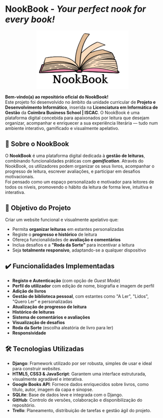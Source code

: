# NookBook - *Your perfect nook for every book!*

<p align="center">
  <img src="nookbook/static/imagens/logo.png" alt="Logótipo NookBook" width="300"/>
</p>

**Bem-vindo(a) ao repositório oficial do NookBook!**  
Este projeto foi desenvolvido no âmbito da unidade curricular de **Projeto e Desenvolvimento Informático**, inserida na **Licenciatura em Informática de Gestão** da **Coimbra Business School | ISCAC**.
O NookBook é uma plataforma digital concebida para apaixonados por leitura que desejam organizar, acompanhar e enriquecer a sua experiência literária — tudo num ambiente interativo, gamificado e visualmente apelativo.

## 📖 Sobre o NookBook

O **NookBook** é uma plataforma digital dedicada à **gestão de leituras**, combinando funcionalidades práticas com ***gamification***. Através do NookBook, os utilizadores podem organizar os seus livros, acompanhar o progresso de leitura, escrever avaliações, e participar em desafios motivacionais.  
Foi pensado como um espaço personalizado e motivador para leitores de todos os níveis, promovendo o hábito da leitura de forma leve, intuitiva e interativa.

## 🎯 Objetivo do Projeto

Criar um website funcional e visualmente apelativo que:

- Permita **organizar leituras** em estantes personalizadas
- Registe o **progresso e histórico** de leitura
- Ofereça funcionalidades de **avaliação e comentários**
- Inclua desafios e a **"Roda da Sorte"** para incentivar a leitura
- Seja **totalmente responsivo**, adaptando-se a qualquer dispositivo

## ✔️ Funcionalidades Implementadas

- **Registo e Autenticação** (com opção de *Guest Mode*)
- **Perfil do utilizador** com edição de nome, biografia e imagem de perfil
- **Adição de livros**
- **Gestão de biblioteca pessoal**, com estantes como "A Ler", "Lidos", "Quero Ler" e personalizadas
- **Atualização de progresso de leitura**
- **Histórico de leituras**
- **Sistema de comentários e avaliações**
- **Visualização de desafios**
- **Roda da Sorte** (escolha aleatória de livro para ler)
- **Responsividade**

## 🛠️ Tecnologias Utilizadas

- **Django**: Framework utilizado por ser robusta, simples de usar e ideal para construir *websites*.
- **HTML5, CSS3 & JavaScript**: Garantem uma interface estruturada, visualmente agradável e interativa.
- **Google Books API**: Fornece dados enriquecidos sobre livros, como título, autor, imagem da capa e sinopse.
- **SQLite**: Base de dados leve e integrada com o Django.
- **GitHub**: Controlo de versões, colaboração e disponibilização do repositório.
- **Trello**: Planeamento, distribuição de tarefas e gestão ágil do projeto.
